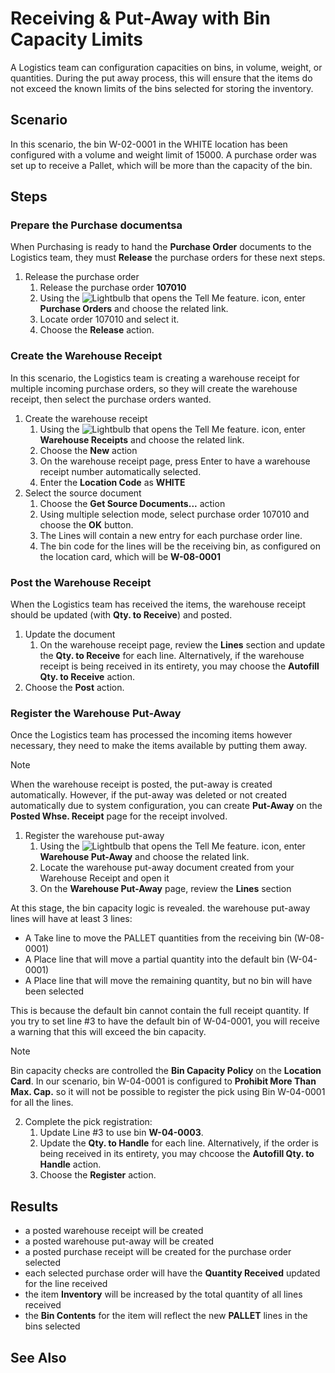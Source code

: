 # Receiving & Put-Away with Bin Capacity Limits
A Logistics team can configuration capacities on bins, in volume, weight, or quantities. During the put away process, this will ensure that the items do not exceed the known limits of the bins selected for storing the inventory.

## Scenario
In this scenario, the bin W-02-0001 in the WHITE location has been configured with a volume and weight limit of 15000. A purchase order was set up to receive a Pallet, which will be more than the capacity of the bin.

## Steps

### Prepare the Purchase documentsa
When Purchasing is ready to hand the **Purchase Order** documents to the Logistics team, they must **Release** the purchase orders for these next steps.

1. Release the purchase order
    1. Release the purchase order **107010**
    2. Using the ![Lightbulb that opens the Tell Me feature.](../../../media/ui-search/search_small.png "Tell me what you want to do") icon, enter **Purchase Orders** and choose the related link.
    3. Locate order 107010 and select it.
    4. Choose the **Release** action.

### Create the Warehouse Receipt
In this scenario, the Logistics team is creating a warehouse receipt for multiple incoming purchase orders, so they will create the warehouse receipt, then select the purchase orders wanted.

1. Create the warehouse receipt
    1. Using the ![Lightbulb that opens the Tell Me feature.](../../../media/ui-search/search_small.png "Tell me what you want to do") icon, enter **Warehouse Receipts** and choose the related link.
    2. Choose the **New** action
    3. On the warehouse receipt page, press Enter to have a warehouse receipt number automatically selected.
    4. Enter the **Location Code** as **WHITE**
2. Select the source document
    1. Choose the **Get Source Documents...** action
    2. Using multiple selection mode, select purchase order 107010 and choose the **OK** button.
    3. The Lines will contain a new entry for each purchase order line.
    4. The bin code for the lines will be the receiving bin, as configured on the location card, which will be **W-08-0001**

### Post the Warehouse Receipt
When the Logistics team has received the items, the warehouse receipt should be updated (with **Qty. to Receive**) and posted.
1. Update the document
	1. On the warehouse receipt page, review the **Lines** section and update the **Qty. to Receive** for each line. Alternatively, if the warehouse receipt is being received in its entirety, you may choose the **Autofill Qty. to Receive** action.
2. Choose the **Post** action.

### Register the Warehouse Put-Away
Once the Logistics team has processed the incoming items however necessary, they need to make the items available by putting them away.

> [!NOTE]
> When the warehouse receipt is posted, the put-away is created automatically. However, if the put-away was deleted or not created automatically due to system configuration, you can create **Put-Away** on the **Posted Whse. Receipt** page for the receipt involved.

1. Register the warehouse put-away
    1. Using the ![Lightbulb that opens the Tell Me feature.](../../../media/ui-search/search_small.png "Tell me what you want to do") icon, enter **Warehouse Put-Away** and choose the related link.
    2. Locate the warehouse put-away document created from your Warehouse Receipt and open it
    3. On the **Warehouse Put-Away** page, review the **Lines** section

At this stage, the bin capacity logic is revealed. the warehouse put-away lines will have at least 3 lines:
   - A Take line to move the PALLET quantities from the receiving bin (W-08-0001)
   - A Place line that will move a partial quantity into the default bin (W-04-0001)
   - A Place line that will move the remaining quantity, but no bin will have been selected

This is because the default bin cannot contain the full receipt quantity. If you try to set line #3 to have the default bin of W-04-0001, you will receive a warning that this will exceed the bin capacity.

> [!NOTE]
>  Bin capacity checks are controlled the **Bin Capacity Policy** on the **Location Card**. In our scenario, bin W-04-0001 is configured to **Prohibit More Than Max. Cap.** so it will not be possible to register the pick using Bin W-04-0001 for all the lines.

2. Complete the pick registration:
   1. Update Line #3 to use bin **W-04-0003**.
   2. Update the **Qty. to Handle** for each line. Alternatively, if the order is being received in its entirety, you may chcoose the **Autofill Qty. to Handle** action.
   3. Choose the **Register** action.

## Results
- a posted warehouse receipt will be created   
- a posted warehouse put-away will be created   
- a posted purchase receipt will be created for the purchase order selected
- each selected purchase order will have the **Quantity Received** updated for the line received    
- the item **Inventory** will be increased by the total quantity of all lines received    
- the **Bin Contents** for the item will reflect the new **PALLET** lines in the bins selected

## See Also


